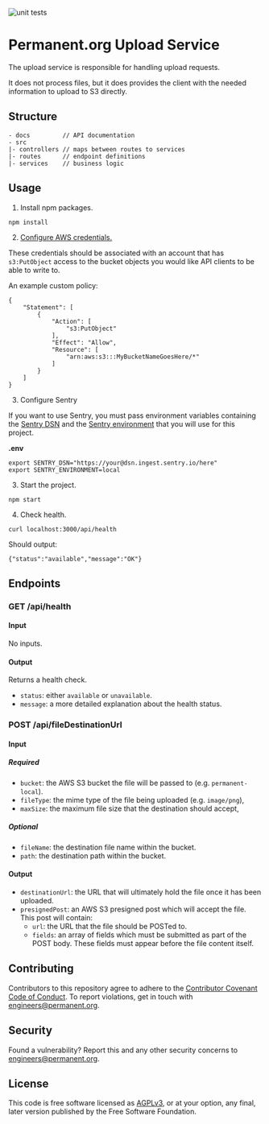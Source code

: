 ![unit tests](https://github.com/PermanentOrg/upload-service/workflows/unit%20tests/badge.svg)
# Permanent.org Upload Service

The upload service is responsible for handling upload requests.

It does not process files, but it does provides the client with the needed information to upload to S3 directly.

## Structure

```
- docs         // API documentation
- src
|- controllers // maps between routes to services
|- routes      // endpoint definitions
|- services    // business logic
```

## Usage

1. Install npm packages.

```
npm install
```

2. [Configure AWS credentials.](https://docs.aws.amazon.com/sdk-for-javascript/v2/developer-guide/setting-credentials-node.html)

These credentials should be associated with an account that has `s3:PutObject` access to the bucket objects you would like API clients to be able to write to.

An example custom policy:

```
{
    "Statement": [
        {
            "Action": [
                "s3:PutObject"
            ],
            "Effect": "Allow",
            "Resource": [
                "arn:aws:s3:::MyBucketNameGoesHere/*"
            ]
        }
    ]
}
```

3. Configure Sentry

If you want to use Sentry, you must pass environment variables containing the [Sentry DSN](https://docs.sentry.io/product/sentry-basics/dsn-explainer/) and the [Sentry environment](https://docs.sentry.io/product/sentry-basics/environments/) that you will use for this project.

**.env**
```
export SENTRY_DSN="https://your@dsn.ingest.sentry.io/here"
export SENTRY_ENVIRONMENT=local
```

3. Start the project.

```
npm start
```

4. Check health.

```
curl localhost:3000/api/health
```

Should output:

```
{"status":"available","message":"OK"}
```

## Endpoints

### GET /api/health
#### Input
No inputs.

#### Output
Returns a health check.

- `status`: either `available` or `unavailable`.
- `message`: a more detailed explanation about the health status.

### POST /api/fileDestinationUrl
#### Input
##### Required

- `bucket`: the AWS S3 bucket the file will be passed to (e.g. `permanent-local`).
- `fileType`: the mime type of the file being uploaded (e.g. `image/png`),
- `maxSize`: the maximum file size that the destination should accept,

##### Optional

- `fileName`: the destination file name within the bucket.
- `path`: the destination path within the bucket.

#### Output
- `destinationUrl`: the URL that will ultimately hold the file once it has been uploaded.
- `presignedPost`: an AWS S3 presigned post which will accept the file.  This post will contain:
  - `url`: the URL that the file should be POSTed to.
  - `fields`: an array of fields which must be submitted as part of the POST body. These fields must appear before the file content itself.

## Contributing

Contributors to this repository agree to adhere to the [Contributor Covenant Code of Conduct](CODE_OF_CONDUCT.md). To report violations, get in touch with engineers@permanent.org.

## Security

Found a vulnerability? Report this and any other security concerns to engineers@permanent.org.

## License

This code is free software licensed as [AGPLv3](LICENSE), or at your
option, any final, later version published by the Free Software
Foundation.

